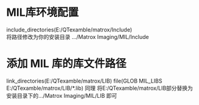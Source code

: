 # MIL库环境配置

include_directories(E:/QTexamble/matrox/Include)  
将路径修改为你的安装目录   .../Matrox Imaging/MIL/Include
# 添加 MIL 库的库文件路径
link_directories(E:/QTexamble/matrox/LIB)
file(GLOB MIL_LIBS E:/QTexamble/matrox/LIB/*.lib)
同理 将E:/QTexamble/matrox/LIB部分替换为安装目录下的.../Matrox Imaging/MIL/LIB   即可